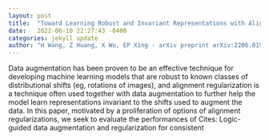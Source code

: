 ```yaml
---
layout: post
title:  "Toward Learning Robust and Invariant Representations with Alignment Regularization and Data Augmentation"
date:   2022-06-10 22:27:43 -0400
categories: jekyll update
author: "H Wang, Z Huang, X Wu, EP Xing - arXiv preprint arXiv:2206.01909, 2022"
---
```

Data augmentation has been proven to be an effective technique for developing machine learning models that are robust to known classes of distributional shifts (eg, rotations of images), and alignment regularization is a technique often used together with data augmentation to further help the model learn representations invariant to the shifts used to augment the data. In this paper, motivated by a proliferation of options of alignment regularizations, we seek to evaluate the performances of  Cites: Logic-guided data augmentation and regularization for consistent